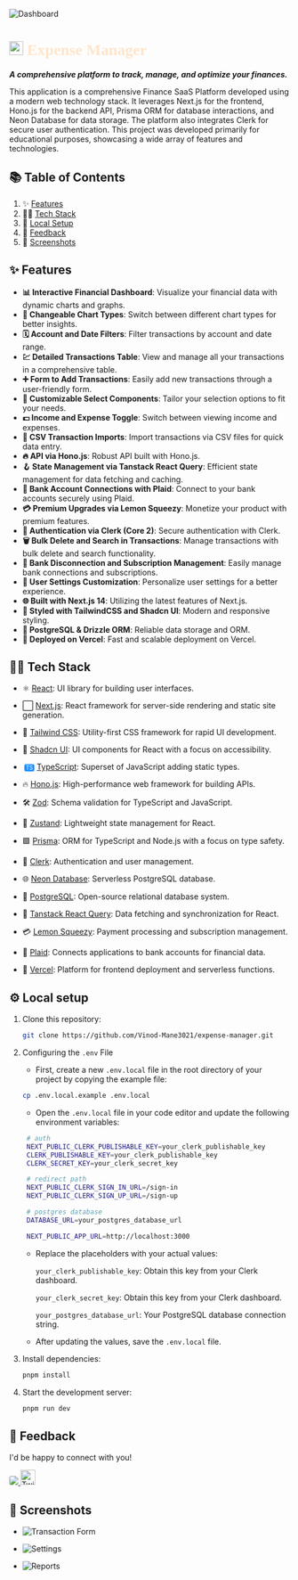 
![Dashboard](./public/spanshots/app_image.png)

# <img src="./public/expense_manager_logo.png" alt="Expense Manager Logo" style="width: 25px; height: auto; margin-bottom: -2px"/> <span style="font-family: 'Georgia', serif; font-weight: bold; font-size: 1em; color: #FFE5CA;">Expense Manager</span>



<i>**A comprehensive platform to track, manage, and optimize your finances.**</i>


This application is a comprehensive Finance SaaS Platform developed using a modern web technology stack. It leverages Next.js for the frontend, Hono.js for the backend API, Prisma ORM for database interactions, and Neon Database for data storage. The platform also integrates Clerk for secure user authentication. This project was developed primarily for educational purposes, showcasing a wide array of features and technologies.



## 📚 Table of Contents

1. ✨ [Features](#-features)
2. 🧑‍💻 [Tech Stack](#-tech-stack)
3. 🔧 [Local Setup](#-local-setup)
7. 📄 [Feedback](#-feedback)
8. 📸 [Screenshots](#-screenshots)

<!-- 4. [📝 Contributing](#-contributing) -->
<!-- 5. [📄 License](#-license) -->
<!-- 6. [📬 Contact](#-contact) -->

## ✨ Features

- **📊 Interactive Financial Dashboard**: Visualize your financial data with dynamic charts and graphs.
- **🔁 Changeable Chart Types**: Switch between different chart types for better insights.
- **🗓 Account and Date Filters**: Filter transactions by account and date range.
- **💹 Detailed Transactions Table**: View and manage all your transactions in a comprehensive table.
- **➕ Form to Add Transactions**: Easily add new transactions through a user-friendly form.
- **🧩 Customizable Select Components**: Tailor your selection options to fit your needs.
- **💵 Income and Expense Toggle**: Switch between viewing income and expenses.
- **🔄 CSV Transaction Imports**: Import transactions via CSV files for quick data entry.
- **🔥 API via Hono.js**: Robust API built with Hono.js.
- **🪝 State Management via Tanstack React Query**: Efficient state management for data fetching and caching.
- **🔗 Bank Account Connections with Plaid**: Connect to your bank accounts securely using Plaid.
- **💳 Premium Upgrades via Lemon Squeezy**: Monetize your product with premium features.
- **🔐 Authentication via Clerk (Core 2)**: Secure authentication with Clerk.
- **🗑️ Bulk Delete and Search in Transactions**: Manage transactions with bulk delete and search functionality.
- **🏦 Bank Disconnection and Subscription Management**: Easily manage bank connections and subscriptions.
- **👤 User Settings Customization**: Personalize user settings for a better experience.
- **🌐 Built with Next.js 14**: Utilizing the latest features of Next.js.
- **🎨 Styled with TailwindCSS and Shadcn UI**: Modern and responsive styling.
- **💾 PostgreSQL & Drizzle ORM**: Reliable data storage and ORM.
- **🚀 Deployed on Vercel**: Fast and scalable deployment on Vercel.



## 🧑‍💻 Tech Stack

- ⚛️ [React](https://reactjs.org/): UI library for building user interfaces.
- ⬜ [Next.js](https://nextjs.org/): React framework for server-side rendering and static site generation.
- 💨 [Tailwind CSS](https://tailwindcss.com/): Utility-first CSS framework for rapid UI development.
- 💎 [Shadcn UI](https://shadcn.dev/): UI components for React with a focus on accessibility.
- <span style="background-color:#1e90ff;color:white;padding:1px 3px;border-radius:3px;font-size:0.7em;margin-left:3px;">TS</span> [TypeScript](https://www.typescriptlang.org/): Superset of JavaScript adding static types.

- 🔥 [Hono.js](https://honojs.dev/): High-performance web framework for building APIs.
- 🛠️ [Zod](https://zod.dev/): Schema validation for TypeScript and JavaScript.
- 🐻 [Zustand](https://zustand-demo.pmnd.rs/): Lightweight state management for React.
- 🟪 [Prisma](https://www.prisma.io/): ORM for TypeScript and Node.js with a focus on type safety.
- 🔐 [Clerk](https://clerk.dev/): Authentication and user management.

- 🌐 [Neon Database](https://neon.tech/): Serverless PostgreSQL database.
- 🐘 [PostgreSQL](https://www.postgresql.org/): Open-source relational database system.

- 🎣 [Tanstack React Query](https://react-query.tanstack.com/): Data fetching and synchronization for React.

- 💳 [Lemon Squeezy](https://www.lemonsqueezy.com/): Payment processing and subscription management.

- 🔗 [Plaid](https://plaid.com/): Connects applications to bank accounts for financial data.
  
- 🚀 [Vercel](https://vercel.com/): Platform for frontend deployment and serverless functions.




## ⚙️ Local setup

1. Clone this repository:
    ```bash
    git clone https://github.com/Vinod-Mane3021/expense-manager.git
    ```

2. Configuring the `.env` File

    - First, create a new `.env.local` file in the root directory of your project by copying the example file:
    ```bash
    cp .env.local.example .env.local
    ```

   - Open the `.env.local` file in your code editor and update the following environment variables:
   ```bash
    # auth
    NEXT_PUBLIC_CLERK_PUBLISHABLE_KEY=your_clerk_publishable_key
    CLERK_PUBLISHABLE_KEY=your_clerk_publishable_key
    CLERK_SECRET_KEY=your_clerk_secret_key

    # redirect path
    NEXT_PUBLIC_CLERK_SIGN_IN_URL=/sign-in
    NEXT_PUBLIC_CLERK_SIGN_UP_URL=/sign-up

    # postgres database
    DATABASE_URL=your_postgres_database_url

    NEXT_PUBLIC_APP_URL=http://localhost:3000
   ```
    - Replace the placeholders with your actual values:
        
        `your_clerk_publishable_key`: Obtain this key from your Clerk dashboard.

        `your_clerk_secret_key`: Obtain this key from your Clerk dashboard.

        `your_postgres_database_url`: Your PostgreSQL database connection string.

    - After updating the values, save the `.env.local` file.



2. Install dependencies:
    ```bash
    pnpm install
    ```

4. Start the development server:
    ```bash
    pnpm run dev
    ```



<!-- 

## 📝 Contributing

If you’d like to contribute to this project, please fork the repository and submit a pull request with your changes. For more details, see the [CONTRIBUTING.md](CONTRIBUTING.md) file.

## 📄 License

This project is licensed under the MIT License. See the [LICENSE](LICENSE) file for details. -->

## ****📄 Feedback****

I'd be happy to connect with you! <br>

<a href="https://www.linkedin.com/in/vinod-mane-a74817220/" target="_blank">
  <img style="border-radius: 3px;" src="https://img.shields.io/badge/linkedin-%230077B5.svg?style=for-the-badge&logo=linkedin&logoColor=white"  target="_blank">
</a> 
<a href="https://twitter.com/your_twitter_handle" target="_blank">
  <img height="27" src="https://img.shields.io/twitter/follow/VinodMane21?logoSize=100" alt="Twitter Badge" />
</a>



## 📸 Screenshots
<!-- - ![Dashboard](./public/app_image.png) -->
- ![Transaction Form](./public/spanshots/transaction_page.png)

- ![Settings](./public/spanshots/account_page.png)

- ![Reports](./public/spanshots/category_page.png)





